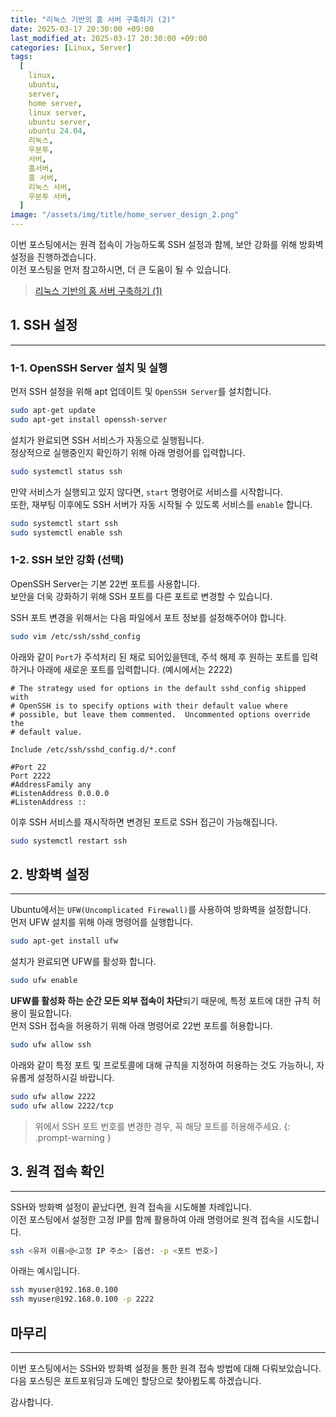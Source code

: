 ```yaml
---
title: "리눅스 기반의 홈 서버 구축하기 (2)"
date: 2025-03-17 20:30:00 +09:00
last_modified_at: 2025-03-17 20:30:00 +09:00
categories: [Linux, Server]
tags:
  [
    linux,
    ubuntu,
    server,
    home server,
    linux server,
    ubuntu server,
    ubuntu 24.04,
    리눅스,
    우분투,
    서버,
    홈서버,
    홈 서버,
    리눅스 서버,
    우분투 서버,
  ]
image: "/assets/img/title/home_server_design_2.png"
---
```


이번 포스팅에서는 원격 접속이 가능하도록 SSH 설정과 함께, 보안 강화를 위해 방화벽 설정을 진행하겠습니다.  
이전 포스팅을 먼저 참고하시면, 더 큰 도움이 될 수 있습니다.  
> [리눅스 기반의 홈 서버 구축하기 (1)](https://devpro.kr/posts/%EB%A6%AC%EB%88%85%EC%8A%A4-%EA%B8%B0%EB%B0%98%EC%9D%98-%ED%99%88-%EC%84%9C%EB%B2%84-%EA%B5%AC%EC%B6%95%ED%95%98%EA%B8%B0-(1)/)  

## 1. SSH 설정
---

### 1-1. OpenSSH Server 설치 및 실행
먼저 SSH 설정을 위해 apt 업데이트 및 `OpenSSH Server`를 설치합니다.  
```bash
sudo apt-get update
sudo apt-get install openssh-server
```

설치가 완료되면 SSH 서비스가 자동으로 실행됩니다.  
정상적으로 실행중인지 확인하기 위해 아래 명령어를 입력합니다.  
```bash
sudo systemctl status ssh
```

만약 서비스가 실행되고 있지 않다면, `start` 명령어로 서비스를 시작합니다.  
또한, 재부팅 이후에도 SSH 서버가 자동 시작될 수 있도록 서비스를 `enable` 합니다.  
```bash
sudo systemctl start ssh
sudo systemctl enable ssh
```

### 1-2. SSH 보안 강화 (선택)
OpenSSH Server는 기본 22번 포트를 사용합니다.  
보안을 더욱 강화하기 위해 SSH 포트를 다른 포트로 변경할 수 있습니다.  

SSH 포트 변경을 위해서는 다음 파일에서 포트 정보를 설정해주어야 합니다.  
```bash
sudo vim /etc/ssh/sshd_config
```

아래와 같이 `Port`가 주석처리 된 채로 되어있을텐데, 주석 해제 후 원하는 포트를 입력하거나 아래에 새로운 포트를 입력합니다. (예시에서는 2222)  

```config
# The strategy used for options in the default sshd_config shipped with
# OpenSSH is to specify options with their default value where
# possible, but leave them commented.  Uncommented options override the
# default value.

Include /etc/ssh/sshd_config.d/*.conf

#Port 22
Port 2222
#AddressFamily any
#ListenAddress 0.0.0.0
#ListenAddress ::
```

이후 SSH 서비스를 재시작하면 변경된 포트로 SSH 접근이 가능해집니다.  
```bash
sudo systemctl restart ssh
```

## 2. 방화벽 설정
---
Ubuntu에서는 `UFW(Uncomplicated Firewall)`를 사용하여 방화벽을 설정합니다.  
먼저 UFW 설치를 위해 아래 명령어를 실행합니다.  
```bash
sudo apt-get install ufw
```

설치가 완료되면 UFW를 활성화 합니다.  
```bash
sudo ufw enable
```

**UFW를 활성화 하는 순간 모든 외부 접속이 차단**되기 때문에, 특정 포트에 대한 규칙 허용이 필요합니다.  
먼저 SSH 접속을 허용하기 위해 아래 명령어로 22번 포트를 허용합니다.  
```bash
sudo ufw allow ssh
```

아래와 같이 특정 포트 및 프로토콜에 대해 규칙을 지정하여 허용하는 것도 가능하니, 자유롭게 설정하시길 바랍니다.  
```bash
sudo ufw allow 2222
sudo ufw allow 2222/tcp
```

> 위에서 SSH 포트 번호를 변경한 경우, 꼭 해당 포트를 허용해주세요.
{: .prompt-warning }

## 3. 원격 접속 확인
---
SSH와 방화벽 설정이 끝났다면, 원격 접속을 시도해볼 차례입니다.  
이전 포스팅에서 설정한 고정 IP를 함께 활용하여 아래 명령어로 원격 접속을 시도합니다.  
```bash
ssh <유저 이름>@<고정 IP 주소> [옵션: -p <포트 번호>]
```

아래는 예시입니다.
```bash
ssh myuser@192.168.0.100
ssh myuser@192.168.0.100 -p 2222
```

## 마무리
---
이번 포스팅에서는 SSH와 방화벽 설정을 통한 원격 접속 방법에 대해 다뤄보았습니다.  
다음 포스팅은 포트포워딩과 도메인 할당으로 찾아뵙도록 하겠습니다.  

감사합니다.  
